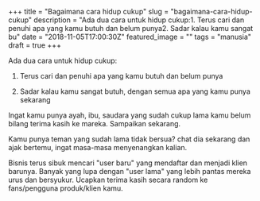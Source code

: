 +++
title = "Bagaimana cara hidup cukup"
slug = "bagaimana-cara-hidup-cukup"
description = "Ada dua cara untuk hidup cukup:1. Terus cari dan penuhi apa yang kamu butuh dan belum punya2. Sadar kalau kamu sangat bu"
date = "2018-11-05T17:00:30Z"
featured_image = ""
tags = "manusia"
draft = true
+++ 
 
Ada dua cara untuk hidup cukup:

1. Terus cari dan penuhi apa yang kamu butuh dan belum punya

2. Sadar kalau kamu sangat butuh, dengan semua apa yang kamu punya sekarang

Ingat kamu punya ayah, ibu, saudara yang sudah cukup lama kamu belum bilang terima kasih ke mareka. Sampaikan sekarang.

Kamu punya teman yang sudah lama tidak bersua? chat dia sekarang dan ajak bertemu, ingat masa-masa menyenangkan kalian.

Bisnis terus sibuk mencari "user baru" yang mendaftar dan menjadi klien barunya. Banyak yang lupa dengan "user lama" yang lebih pantas mereka urus dan bersyukur. Ucapkan terima kasih secara random ke fans/pengguna produk/klien kamu.